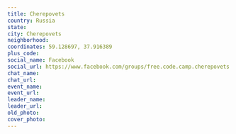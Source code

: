 ```yaml
---
title: Cherepovets
country: Russia
state: 
city: Cherepovets
neighborhood: 
coordinates: 59.128697, 37.916389
plus_code:
social_name: Facebook
social_url: https://www.facebook.com/groups/free.code.camp.cherepovets
chat_name:
chat_url:
event_name:
event_url:
leader_name:
leader_url:
old_photo: 
cover_photo:
---
```

